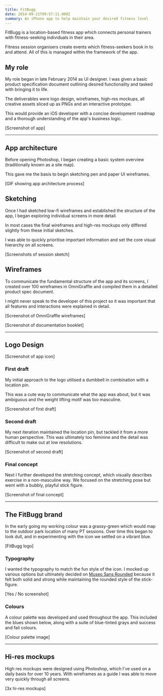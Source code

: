 ```yaml
---
title: FitBugg
date: 2014-09-21T09:57:11.000Z
summary: An iPhone app to help maintain your desired fitness level
---
```


FitBugg is a location-based fitness app which connects personal trainers with fitness-seeking individuals in their area.

Fitness session organisers create events which fitness-seekers book in to and attend. All of this is managed within the framework of the app.

## My role

My role began in late February 2014 as UI designer. I was given a basic product specification document outlining desired functionality and tasked with bringing it to life.

The deliverables were logo design, wireframes, high-res mockups, all creative assets sliced up as PNGs and an interactive prototype.

This would provide an iOS developer with a concise development roadmap and a thorough understanding of the app's business logic.

[Screenshot of app]

---

## App architecture

Before opening Photoshop, I began creating a basic system overview (traditionally known as a site map).

This gave me the basis to begin sketching pen and paper UI wireframes.

[GIF showing app architecture process]

## Sketching

Once I had sketched low-fi wireframes and established the structure of the app, I began exploring individual screens in more detail.

In most cases the final wireframes and high-res mockups only differed slightly from these initial sketches.

I was able to quickly prioritise important information and set the core visual hierarchy on all screens.

[Screenshots of session sketch]

## Wireframes

To communicate the fundamental structure of the app and its screens, I created over 100 wireframes in OmniGraffle and compiled them in a detailed product spec document.

I might never speak to the developer of this project so it was important that all features and interactions were explained in detail.

[Screenshot of OmniGraffle wireframes]

[Screenshot of documentation booklet]

---

## Logo Design

[Screenshot of app icon]

### First draft

My initial approach to the logo utilised a dumbbell in combination with a location pin.

This was a cute way to communicate what the app was about, but it was ambiguous and the weight lifting motif was too masculine.

[Screenshot of first draft]

### Second draft

My next iteration maintained the location pin, but tackled it from a more human perspective. This was ultimately too feminine and the detail was difficult to make out at low resolutions.

[Screenshot of second draft]

### Final concept

Next I further developed the stretching concept, which visually describes exercise in a non-masculine way. We focused on the stretching pose but went with a bubbly, playful stick figure.

[Screenshot of final concept]

---

## The FitBugg brand

In the early going my working colour was a grassy-green which would map to the outdoor park location of many PT sessions. Over time this began to look dull, and in experimenting with the icon we settled on a vibrant blue.

[FitBugg logo]

### Typography

I wanted the typography to match the fun style of the icon. I mocked up various options but ultimately decided on [Museo Sans Rounded](http://www.myfonts.com/fonts/exljbris/museo-sans-rounded/) because it felt both solid and strong while maintaining the rounded style of the stick-figure.

[Yes / No screenshot]

### Colours

A colour palette was developed and used throughout the app. This included the blues shown below, along with a suite of blue-tinted grays and success and fail colours.

[Colour palette image]

---

## Hi-res mockups

High res mockups were designed using Photoshop, which I've used on a daily basis for over 10 years. With wireframes as a guide I was able to move very quickly through all screens.

[3x hi-res mockups]